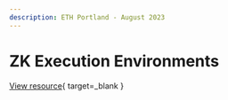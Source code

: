 ```yaml
---
description: ETH Portland - August 2023
---
```


# ZK Execution Environments

[View resource](https://docs.google.com/presentation/d/1u5b-CYbPnsHlXgvNTQubG8Yf8pEAgighpKoEHDn9hyg/edit){ target=_blank }
